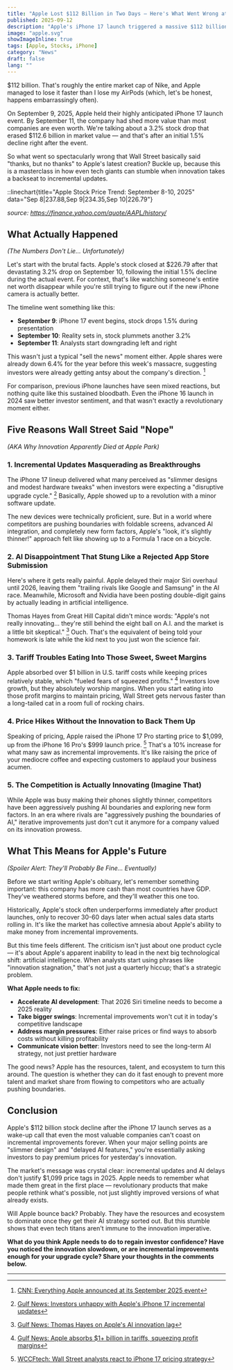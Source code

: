 ```yaml
---
title: "Apple Lost $112 Billion in Two Days — Here's What Went Wrong at the iPhone 17 Event"
published: 2025-09-12
description: "Apple's iPhone 17 launch triggered a massive $112 billion stock decline. Discover the five key reasons investors fled and what this means for Apple's future innovation strategy."
image: "apple.svg"
showImageInline: true
tags: [Apple, Stocks, iPhone]
category: "News"
draft: false
lang: ""
---
```


\$112 billion. That's roughly the entire market cap of Nike, and Apple managed to lose it faster than I lose my AirPods (which, let's be honest, happens embarrassingly often).

On September 9, 2025, Apple held their highly anticipated iPhone 17 launch event. By September 11, the company had shed more value than most companies are even worth. We're talking about a 3.2% stock drop that erased \$112.6 billion in market value — and that's after an initial 1.5% decline right after the event.

So what went so spectacularly wrong that Wall Street basically said "thanks, but no thanks" to Apple's latest creation? Buckle up, because this is a masterclass in how even tech giants can stumble when innovation takes a backseat to incremental updates.

::linechart{title="Apple Stock Price Trend: September 8-10, 2025" data="Sep 8|237.88,Sep 9|234.35,Sep 10|226.79"}

_source: https://finance.yahoo.com/quote/AAPL/history/_

## What Actually Happened

_(The Numbers Don't Lie... Unfortunately)_

Let's start with the brutal facts. Apple's stock closed at \$226.79 after that devastating 3.2% drop on September 10, following the initial 1.5% decline during the actual event. For context, that's like watching someone's entire net worth disappear while you're still trying to figure out if the new iPhone camera is actually better.

The timeline went something like this:

- **September 9**: iPhone 17 event begins, stock drops 1.5% during presentation
- **September 10**: Reality sets in, stock plummets another 3.2%
- **September 11**: Analysts start downgrading left and right

This wasn't just a typical "sell the news" moment either. Apple shares were already down 6.4% for the year before this week's massacre, suggesting investors were already getting antsy about the company's direction. [^2]

For comparison, previous iPhone launches have seen mixed reactions, but nothing quite like this sustained bloodbath. Even the iPhone 16 launch in 2024 saw better investor sentiment, and that wasn't exactly a revolutionary moment either.

## Five Reasons Wall Street Said "Nope"

_(AKA Why Innovation Apparently Died at Apple Park)_

### 1. Incremental Updates Masquerading as Breakthroughs

The iPhone 17 lineup delivered what many perceived as "slimmer designs and modest hardware tweaks" when investors were expecting a "disruptive upgrade cycle." [^1] Basically, Apple showed up to a revolution with a minor software update.

The new devices were technically proficient, sure. But in a world where competitors are pushing boundaries with foldable screens, advanced AI integration, and completely new form factors, Apple's "look, it's slightly thinner!" approach felt like showing up to a Formula 1 race on a bicycle.

### 2. AI Disappointment That Stung Like a Rejected App Store Submission

Here's where it gets really painful. Apple delayed their major Siri overhaul until 2026, leaving them "trailing rivals like Google and Samsung" in the AI race. Meanwhile, Microsoft and Nvidia have been posting double-digit gains by actually leading in artificial intelligence.

Thomas Hayes from Great Hill Capital didn't mince words: "Apple's not really innovating… they're still behind the eight ball on A.I. and the market is a little bit skeptical." [^3] Ouch. That's the equivalent of being told your homework is late while the kid next to you just won the science fair.

### 3. Tariff Troubles Eating Into Those Sweet, Sweet Margins

Apple absorbed over \$1 billion in U.S. tariff costs while keeping prices relatively stable, which "fueled fears of squeezed profits." [^4] Investors love growth, but they absolutely worship margins. When you start eating into those profit margins to maintain pricing, Wall Street gets nervous faster than a long-tailed cat in a room full of rocking chairs.

### 4. Price Hikes Without the Innovation to Back Them Up

Speaking of pricing, Apple raised the iPhone 17 Pro starting price to \$1,099, up from the iPhone 16 Pro's \$999 launch price. [^5] That's a 10% increase for what many saw as incremental improvements. It's like raising the price of your mediocre coffee and expecting customers to applaud your business acumen.

### 5. The Competition is Actually Innovating (Imagine That)

While Apple was busy making their phones slightly thinner, competitors have been aggressively pushing AI boundaries and exploring new form factors. In an era where rivals are "aggressively pushing the boundaries of AI," iterative improvements just don't cut it anymore for a company valued on its innovation prowess.

## What This Means for Apple's Future

_(Spoiler Alert: They'll Probably Be Fine... Eventually)_

Before we start writing Apple's obituary, let's remember something important: this company has more cash than most countries have GDP. They've weathered storms before, and they'll weather this one too.

Historically, Apple's stock often underperforms immediately after product launches, only to recover 30-60 days later when actual sales data starts rolling in. It's like the market has collective amnesia about Apple's ability to make money from incremental improvements.

But this time feels different. The criticism isn't just about one product cycle — it's about Apple's apparent inability to lead in the next big technological shift: artificial intelligence. When analysts start using phrases like "innovation stagnation," that's not just a quarterly hiccup; that's a strategic problem.

**What Apple needs to fix:**

- **Accelerate AI development**: That 2026 Siri timeline needs to become a 2025 reality
- **Take bigger swings**: Incremental improvements won't cut it in today's competitive landscape
- **Address margin pressures**: Either raise prices or find ways to absorb costs without killing profitability
- **Communicate vision better**: Investors need to see the long-term AI strategy, not just prettier hardware

The good news? Apple has the resources, talent, and ecosystem to turn this around. The question is whether they can do it fast enough to prevent more talent and market share from flowing to competitors who are actually pushing boundaries.

## Conclusion

Apple's \$112 billion stock decline after the iPhone 17 launch serves as a wake-up call that even the most valuable companies can't coast on incremental improvements forever. When your major selling points are "slimmer design" and "delayed AI features," you're essentially asking investors to pay premium prices for yesterday's innovation.

The market's message was crystal clear: incremental updates and AI delays don't justify \$1,099 price tags in 2025. Apple needs to remember what made them great in the first place — revolutionary products that make people rethink what's possible, not just slightly improved versions of what already exists.

Will Apple bounce back? Probably. They have the resources and ecosystem to dominate once they get their AI strategy sorted out. But this stumble shows that even tech titans aren't immune to the innovation imperative.

**What do you think Apple needs to do to regain investor confidence? Have you noticed the innovation slowdown, or are incremental improvements enough for your upgrade cycle? Share your thoughts in the comments below.**

---

[^1]: [Gulf News: Investors unhappy with Apple's iPhone 17 incremental updates](https://gulfnews.com/business/markets/why-are-buyers-investors-unhappy-with-apples-iphone-17-launch-1.500265733)
[^2]: [CNN: Everything Apple announced at its September 2025 event](https://www.cnn.com/2025/09/09/tech/new-apple-devices-announcement-event)
[^3]: [Gulf News: Thomas Hayes on Apple's AI innovation lag](https://gulfnews.com/business/markets/why-are-buyers-investors-unhappy-with-apples-iphone-17-launch-1.500265733)
[^4]: [Gulf News: Apple absorbs $1+ billion in tariffs, squeezing profit margins](https://gulfnews.com/business/markets/why-are-buyers-investors-unhappy-with-apples-iphone-17-launch-1.500265733)
[^5]: [WCCFtech: Wall Street analysts react to iPhone 17 pricing strategy](https://wccftech.com/apple-stock-falls-after-iphone-17-event-heres-what-wall-street-analysts-are-saying/)
